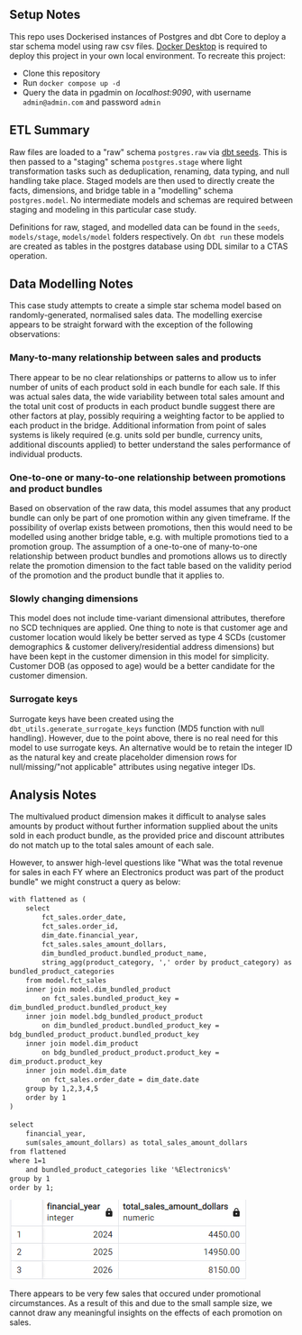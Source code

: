 ## Setup Notes

This repo uses Dockerised instances of Postgres and dbt Core to deploy a star schema model using raw csv files. [Docker Desktop](https://www.docker.com/products/docker-desktop/) is required to deploy this project in your own local environment. To recreate this project:
* Clone this repository
* Run `docker compose up -d`
* Query the data in pgadmin on _localhost:9090_, with username `admin@admin.com` and password `admin`

## ETL Summary

Raw files are loaded to a "raw" schema `postgres.raw` via [dbt seeds](https://docs.getdbt.com/reference/commands/seed). This is then passed to a "staging" schema `postgres.stage` where light transformation tasks such as deduplication, renaming, data typing, and null handling take place. Staged models are then used to directly create the facts, dimensions, and bridge table in a "modelling" schema `postgres.model`. No intermediate models and schemas are required between staging and modeling in this particular case study.

Definitions for raw, staged, and modelled data can be found in the `seeds`, `models/stage`, `models/model` folders respectively. On `dbt run` these models are created as tables in the postgres database using DDL similar to a CTAS operation.

## Data Modelling Notes

This case study attempts to create a simple star schema model based on randomly-generated, normalised sales data. The modelling exercise appears to be straight forward with the exception of the following observations:
### Many-to-many relationship between sales and products ###
There appear to be no clear relationships or patterns to allow us to infer number of units of each product sold in each bundle for each sale. If this was actual sales data, the wide variability between total sales amount and the total unit cost of products in each product bundle suggest there are other factors at play, possibly requiring a weighting factor to be applied to each product in the bridge. Additional information from point of sales systems is likely required (e.g. units sold per bundle, currency units, additional discounts applied) to better understand the sales performance of individual products.
### One-to-one or many-to-one relationship between promotions and product bundles ###
Based on observation of the raw data, this model assumes that any product bundle can only be part of one promotion within any given timeframe. If the possibility of overlap exists between promotions, then this would need to be modelled using another bridge table, e.g. with multiple promotions tied to a promotion group. The assumption of a one-to-one of many-to-one relationship between product bundles and promotions allows us to directly relate the promotion dimension to the fact table based on the validity period of the promotion and the product bundle that it applies to.
### Slowly changing dimensions ###
This model does not include time-variant dimensional attributes, therefore no SCD techniques are applied. One thing to note is that customer age and customer location would likely be better served as type 4 SCDs (customer demographics & customer delivery/residential address dimensions) but have been kept in the customer dimension in this model for simplicity. Customer DOB (as opposed to age) would be a better candidate for the customer dimension.
### Surrogate keys ###
Surrogate keys have been created using the `dbt_utils.generate_surrogate_keys` function (MD5 function with null handling). However, due to the point above, there is no real need for this model to use surrogate keys. An alternative would be to retain the integer ID as the natural key and create placeholder dimension rows for null/missing/"not applicable" attributes using negative integer IDs.

## Analysis Notes

The multivalued product dimension makes it difficult to analyse sales amounts by product without further information supplied about the units sold in each product bundle, as the provided price and discount attributes do not match up to the total sales amount of each sale.

However, to answer high-level questions like "What was the total revenue for sales in each FY where an Electronics product was part of the product bundle" we might construct a query as below:
```
with flattened as (
	select
		fct_sales.order_date,
		fct_sales.order_id,
		dim_date.financial_year,
		fct_sales.sales_amount_dollars,
		dim_bundled_product.bundled_product_name,
		string_agg(product_category, ',' order by product_category) as bundled_product_categories
	from model.fct_sales
	inner join model.dim_bundled_product
		on fct_sales.bundled_product_key = dim_bundled_product.bundled_product_key
	inner join model.bdg_bundled_product_product
		on dim_bundled_product.bundled_product_key = bdg_bundled_product_product.bundled_product_key
	inner join model.dim_product
		on bdg_bundled_product_product.product_key = dim_product.product_key
	inner join model.dim_date
		on fct_sales.order_date = dim_date.date
	group by 1,2,3,4,5
	order by 1
)

select
	financial_year,
	sum(sales_amount_dollars) as total_sales_amount_dollars
from flattened
where 1=1
	and bundled_product_categories like '%Electronics%'
group by 1
order by 1;
```

![alt text](images/electronics_query.png)

There appears to be very few sales that occured under promotional circumstances. As a result of this and due to the small sample size, we cannot draw any meaningful insights on the effects of each promotion on sales.
